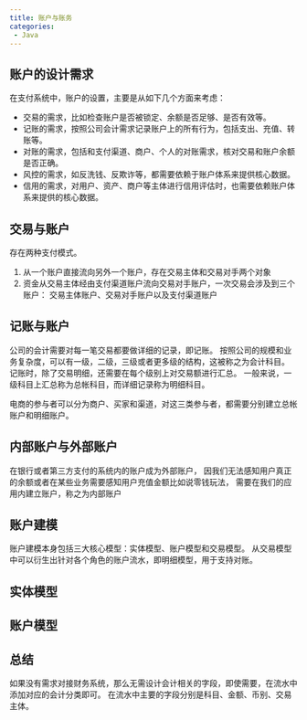 ```yaml
---
title: 账户与账务
categories:
 - Java
---
```


## 账户的设计需求
在支付系统中，账户的设置，主要是从如下几个方面来考虑：

* 交易的需求，比如检查账户是否被锁定、余额是否足够、是否有效等。
* 记账的需求，按照公司会计需求记录账户上的所有行为，包括支出、充值、转账等。
* 对账的需求，包括和支付渠道、商户、个人的对账需求，核对交易和账户余额是否正确。
* 风控的需求，如反洗钱、反欺诈等，都需要依赖于账户体系来提供核心数据。
* 信用的需求，对用户、资产、商户等主体进行信用评估时，也需要依赖账户体系来提供的核心数据。

## 交易与账户
存在两种支付模式。
1. 从一个账户直接流向另外一个账户，存在交易主体和交易对手两个对象
2. 资金从交易主体经由支付渠道账户流向交易对手账户，一次交易会涉及到三个账户： 交易主体账户、交易对手账户以及支付渠道账户

## 记账与账户
公司的会计需要对每一笔交易都要做详细的记录，即记账。 
按照公司的规模和业务复杂度，可以有一级，二级，三级或者更多级的结构，这被称之为会计科目。 
记账时，除了交易明细，还需要在每个级别上对交易额进行汇总。 一般来说，一级科目上汇总称为总帐科目，而详细记录称为明细科目。

电商的参与者可以分为商户、买家和渠道，对这三类参与者，都需要分别建立总帐账户和明细账户。

## 内部账户与外部账户
在银行或者第三方支付的系统内的账户成为外部账户，
因我们无法感知用户真正的余额或者在某些业务需要感知用户充值金额比如说零钱玩法，
需要在我们的应用内建立账户，称之为内部账户

## 账户建模
账户建模本身包括三大核心模型：实体模型、账户模型和交易模型。
从交易模型中可以衍生出针对各个角色的账户流水，即明细模型，用于支持对账。

## 实体模型

## 账户模型

## 总结
如果没有需求对接财务系统，那么无需设计会计相关的字段，即使需要，在流水中添加对应的会计分类即可。
在流水中主要的字段分别是科目、金额、币别、交易主体。













